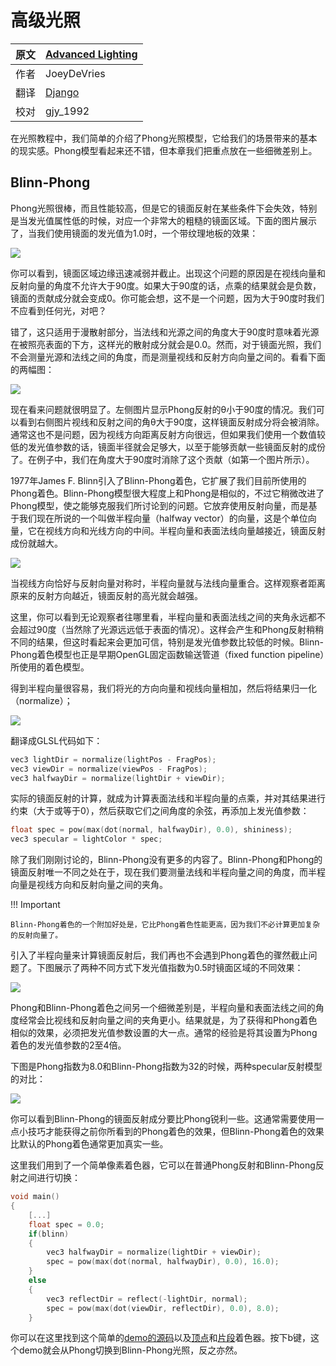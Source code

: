 # 高级光照

原文     | [Advanced Lighting](http://learnopengl.com/#!Advanced-Lighting/Advanced-Lighting)
      ---|---
作者     | JoeyDeVries
翻译     | [Django](http://bullteacher.com/)
校对     | gjy_1992

在光照教程中，我们简单的介绍了Phong光照模型，它给我们的场景带来的基本的现实感。Phong模型看起来还不错，但本章我们把重点放在一些细微差别上。



## Blinn-Phong

Phong光照很棒，而且性能较高，但是它的镜面反射在某些条件下会失效，特别是当发光值属性低的时候，对应一个非常大的粗糙的镜面区域。下面的图片展示了，当我们使用镜面的发光值为1.0时，一个带纹理地板的效果：

![](http://learnopengl.com/img/advanced-lighting/advanced_lighting_phong_limit.png)

你可以看到，镜面区域边缘迅速减弱并截止。出现这个问题的原因是在视线向量和反射向量的角度不允许大于90度。如果大于90度的话，点乘的结果就会是负数，镜面的贡献成分就会变成0。你可能会想，这不是一个问题，因为大于90度时我们不应看到任何光，对吧？

错了，这只适用于漫散射部分，当法线和光源之间的角度大于90度时意味着光源在被照亮表面的下方，这样光的散射成分就会是0.0。然而，对于镜面光照，我们不会测量光源和法线之间的角度，而是测量视线和反射方向向量之间的。看看下面的两幅图：

![](http://learnopengl.com/img/advanced-lighting/advanced_lighting_over_90.png)

现在看来问题就很明显了。左侧图片显示Phong反射的θ小于90度的情况。我们可以看到右侧图片视线和反射之间的角θ大于90度，这样镜面反射成分将会被消除。通常这也不是问题，因为视线方向距离反射方向很远，但如果我们使用一个数值较低的发光值参数的话，镜面半径就会足够大，以至于能够贡献一些镜面反射的成份了。在例子中，我们在角度大于90度时消除了这个贡献（如第一个图片所示）。

1977年James F. Blinn引入了Blinn-Phong着色，它扩展了我们目前所使用的Phong着色。Blinn-Phong模型很大程度上和Phong是相似的，不过它稍微改进了Phong模型，使之能够克服我们所讨论到的问题。它放弃使用反射向量，而是基于我们现在所说的一个叫做半程向量（halfway vector）的向量，这是个单位向量，它在视线方向和光线方向的中间。半程向量和表面法线向量越接近，镜面反射成份就越大。

![](http://learnopengl.com/img/advanced-lighting/advanced_lighting_halfway_vector.png)

当视线方向恰好与反射向量对称时，半程向量就与法线向量重合。这样观察者距离原来的反射方向越近，镜面反射的高光就会越强。

这里，你可以看到无论观察者往哪里看，半程向量和表面法线之间的夹角永远都不会超过90度（当然除了光源远远低于表面的情况）。这样会产生和Phong反射稍稍不同的结果，但这时看起来会更加可信，特别是发光值参数比较低的时候。Blinn-Phong着色模型也正是早期OpenGL固定函数输送管道（fixed function pipeline）所使用的着色模型。

得到半程向量很容易，我们将光的方向向量和视线向量相加，然后将结果归一化（normalize）；

![](http://learnopengl-cn.readthedocs.org/zh/latest/img/05_01_01.png)

翻译成GLSL代码如下：

```c++
vec3 lightDir = normalize(lightPos - FragPos);
vec3 viewDir = normalize(viewPos - FragPos);
vec3 halfwayDir = normalize(lightDir + viewDir);
```

实际的镜面反射的计算，就成为计算表面法线和半程向量的点乘，并对其结果进行约束（大于或等于0），然后获取它们之间角度的余弦，再添加上发光值参数：

```c++
float spec = pow(max(dot(normal, halfwayDir), 0.0), shininess);
vec3 specular = lightColor * spec;
```

除了我们刚刚讨论的，Blinn-Phong没有更多的内容了。Blinn-Phong和Phong的镜面反射唯一不同之处在于，现在我们要测量法线和半程向量之间的角度，而半程向量是视线方向和反射向量之间的夹角。

!!! Important
    
    Blinn-Phong着色的一个附加好处是，它比Phong着色性能更高，因为我们不必计算更加复杂的反射向量了。

引入了半程向量来计算镜面反射后，我们再也不会遇到Phong着色的骤然截止问题了。下图展示了两种不同方式下发光值指数为0.5时镜面区域的不同效果：

![](http://learnopengl.com/img/advanced-lighting/advanced_lighting_comparrison.png)

Phong和Blinn-Phong着色之间另一个细微差别是，半程向量和表面法线之间的角度经常会比视线和反射向量之间的夹角更小。结果就是，为了获得和Phong着色相似的效果，必须把发光值参数设置的大一点。通常的经验是将其设置为Phong着色的发光值参数的2至4倍。

下图是Phong指数为8.0和Blinn-Phong指数为32的时候，两种specular反射模型的对比：

![](http://learnopengl.com/img/advanced-lighting/advanced_lighting_comparrison2.png)

你可以看到Blinn-Phong的镜面反射成分要比Phong锐利一些。这通常需要使用一点小技巧才能获得之前你所看到的Phong着色的效果，但Blinn-Phong着色的效果比默认的Phong着色通常更加真实一些。

这里我们用到了一个简单像素着色器，它可以在普通Phong反射和Blinn-Phong反射之间进行切换：

```c++
void main()
{
    [...]
    float spec = 0.0;
    if(blinn)
    {
        vec3 halfwayDir = normalize(lightDir + viewDir);  
        spec = pow(max(dot(normal, halfwayDir), 0.0), 16.0);
    }
    else
    {
        vec3 reflectDir = reflect(-lightDir, normal);
        spec = pow(max(dot(viewDir, reflectDir), 0.0), 8.0);
    }
``` 

你可以在这里找到这个简单的[demo的源码](http://www.learnopengl.com/code_viewer.php?code=advanced-lighting/blinn_phong)以及[顶点](http://www.learnopengl.com/code_viewer.php?code=advanced-lighting/blinn_phong&type=vertex)和[片段](http://www.learnopengl.com/code_viewer.php?code=advanced-lighting/blinn_phong&type=fragment)着色器。按下b键，这个demo就会从Phong切换到Blinn-Phong光照，反之亦然。

